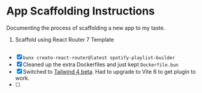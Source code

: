 # App Scaffolding Instructions

Documenting the process of scaffolding a new app to my taste.

1. Scaffold using React Router 7 Template

```

```

- [x] `bunx create-react-router@latest spotify-playlist-builder`
- [x] Cleaned up the extra Dockerfiles and just kept `Dockerfile.bun`
- [x] Switched to [Tailwind 4 beta](https://tailwindcss.com/docs/v4-beta). Had to upgrade to Vite 6 to get plugin to work.
- [ ]
